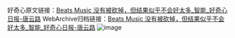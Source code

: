 好奇心原文链接：[Beats Music 没有被砍掉，但结果似乎不会好太多_智能_好奇心日报-唐云路](https://www.qdaily.com/articles/2516.html)
WebArchive归档链接：[Beats Music 没有被砍掉，但结果似乎不会好太多_智能_好奇心日报-唐云路](http://web.archive.org/web/20190623151202/https://www.qdaily.com/articles/2516.html)
![image](http://ww3.sinaimg.cn/large/007d5XDpgy1g3vc520uszj30u02pv1kx)